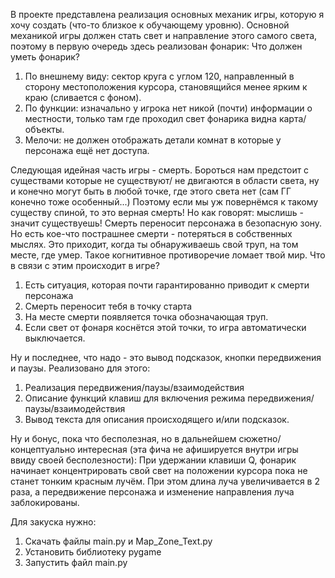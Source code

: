 В проекте представлена реализация основных механик игры, которую я хочу создать (что-то близкое к обучающему уровню).
Основной механикой игры должен стать свет и направление этого самого света, поэтому в первую очередь здесь реализован фонарик:
Что должен уметь фонарик?
1) По внешнему виду: сектор круга с углом 120, направленный в сторону местоположения курсора, становящийся менее ярким к краю (сливается с фоном).
2) По функции: изначально у игрока нет никой (почти) информации о местности, только там где проходил свет фонарика видна карта/объекты.
3) Мелочи: не должен отображать детали комнат в которые у персонажа ещё нет доступа.

Следующая идейная часть игры - смерть. Бороться нам предстоит с существами которые не существуют/ не двигаются в области света, ну и конечно могут быть в любой точке, где этого света нет (сам ГГ конечно тоже особенный...)
Поэтому если мы уж повернёмся к такому существу спиной, то это верная смерть! Но как говорят: мыслишь - значит существуешь! Смерть переносит персонажа в безопасную зону.
Но есть кое-что пострашнее смерти - потеряться в собственных мыслях. Это приходит, когда ты обнаруживаешь свой труп, на том месте, где умер. Такое когнитивное противоречие ломает твой мир.
Что в связи с этим происходит в игре?
1) Есть ситуация, которая почти гарантированно приводит к смерти персонажа
2) Смерть переносит тебя в точку старта
3) На месте смерти появляется точка обозначающая труп.
4) Если свет от фонаря коснётся этой точки, то игра автоматически выключается.

Ну и последнее, что надо - это вывод подсказок, кнопки передвижения и паузы.
Реализовано для этого:
1) Реализация передвижения/паузы/взаимодействия
2) Описание функций клавиш для включения режима передвижения/паузы/взаимодействия
3) Вывод текста для описания происходящего и/или подсказок.

Ну и бонус, пока что бесполезная, но в дальнейшем сюжетно/концептуально интересная (эта фича не афишируется внутри игры ввиду своей бесполезности):
При удержании клавиши Q, фонарик начинает концентрировать свой свет на положении курсора пока не станет тонким красным лучём.
При этом длина луча увеличивается в 2 раза, а передвижение персонажа и изменение направления луча заблокированы.

Для закуска нужно:
1) Скачать файлы main.py и Map_Zone_Text.py
2) Установить библиотеку pygame
3) Запустить файл main.py

